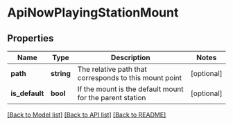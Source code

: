 # ApiNowPlayingStationMount

## Properties
Name | Type | Description | Notes
------------ | ------------- | ------------- | -------------
**path** | **string** | The relative path that corresponds to this mount point | [optional] 
**is_default** | **bool** | If the mount is the default mount for the parent station | [optional] 

[[Back to Model list]](../../README.md#documentation-for-models) [[Back to API list]](../../README.md#documentation-for-api-endpoints) [[Back to README]](../../README.md)

